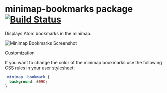 # minimap-bookmarks package [![Build Status](https://travis-ci.org/atom-minimap/minimap-bookmarks.svg?branch=master)](https://travis-ci.org/atom-minimap/minimap-bookmarks)

Displays Atom bookmarks in the minimap.

![Minimap Bookmarks Screenshot](https://github.com/atom-minimap/minimap-bookmarks/blob/master/screenshot.gif?raw=true)

Customization

If you want to change the color of the minimap bookmarks use the following CSS rules in your user stylesheet:

```css
.minimap .bookmark {
  background: #09C;
}
```
